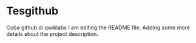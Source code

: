 
# Tesgithub
Coba github di qwiklabs
I am editing the README file. Adding some more details about the project description.
